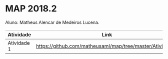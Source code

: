 # MAP 2018.2

Aluno: Matheus Alencar de Medeiros Lucena.

| Atividade | Link |
|---|---|
|Atividade 1| https://github.com/matheusaml/map/tree/master/Atividade1 |
